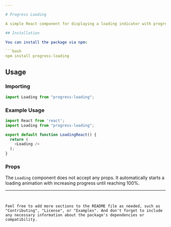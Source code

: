 ```yaml
---

# Progress Loading

A simple React component for displaying a loading indicator with progress.

## Installation

You can install the package via npm:

```bash
npm install progress-loading
```

## Usage

### Importing

```javascript
import Loading from "progress-loading";
```

### Example Usage

```javascript
import React from 'react';
import Loading from "progress-loading";

export default function LoadingReact() {
  return (
    <Loading />
  );
}
```

### Props

The `Loading` component does not accept any props. It automatically starts a loading animation with increasing progress until reaching 100%.

---
```


Feel free to add more sections to the README file as needed, such as "Contributing", "License", or "Examples". And don't forget to include any necessary information about the package's dependencies or compatibility.
